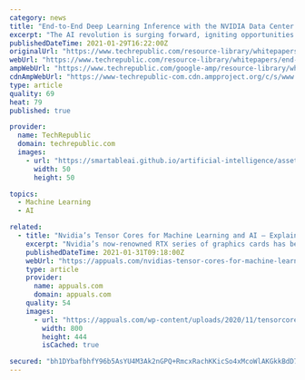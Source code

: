 ```yaml
---
category: news
title: "End-to-End Deep Learning Inference with the NVIDIA Data Center Platform"
excerpt: "The AI revolution is surging forward, igniting opportunities for businesses to reimagine how they solve customer challenges. It’s a"
publishedDateTime: 2021-01-29T16:22:00Z
originalUrl: "https://www.techrepublic.com/resource-library/whitepapers/end-to-end-deep-learning-inference-with-the-nvidia-data-center-platform/"
webUrl: "https://www.techrepublic.com/resource-library/whitepapers/end-to-end-deep-learning-inference-with-the-nvidia-data-center-platform/"
ampWebUrl: "https://www.techrepublic.com/google-amp/resource-library/whitepapers/end-to-end-deep-learning-inference-with-the-nvidia-data-center-platform/"
cdnAmpWebUrl: "https://www-techrepublic-com.cdn.ampproject.org/c/s/www.techrepublic.com/google-amp/resource-library/whitepapers/end-to-end-deep-learning-inference-with-the-nvidia-data-center-platform/"
type: article
quality: 69
heat: 79
published: true

provider:
  name: TechRepublic
  domain: techrepublic.com
  images:
    - url: "https://smartableai.github.io/artificial-intelligence/assets/images/organizations/techrepublic.com-50x50.jpg"
      width: 50
      height: 50

topics:
  - Machine Learning
  - AI

related:
  - title: "Nvidia’s Tensor Cores for Machine Learning and AI – Explained"
    excerpt: "Nvidia’s now-renowned RTX series of graphics cards has been hugely successful ever since their launch with the RTX 20 series. The introduction of the RTX"
    publishedDateTime: 2021-01-31T09:18:00Z
    webUrl: "https://appuals.com/nvidias-tensor-cores-for-machine-learning-and-ai-explained/"
    type: article
    provider:
      name: appuals.com
      domain: appuals.com
    quality: 54
    images:
      - url: "https://appuals.com/wp-content/uploads/2020/11/tensorcore.jpg"
        width: 800
        height: 444
        isCached: true

secured: "bh1DYbafbhfY96b5AsYU4M3Ak2nGPQ+RmcxRachKKicSo4xMcoWlAKGkkBdD7detHybB805+TTaCIHe6F7qEokV7ffkOw55lYSzS9UZbgE9SOw7tA+5YsZ5zOlKLtIfovLf4iNuog+WWXRNZDay1ZcWKMoxyMhjb2j/cnHwNrqGFegQD1UPCBVZwGYD/a3XZyI/FW+pKUdK82sfNYXpNTxUWx2x8TFhFaDROUMPjbKzB+OHsFPI2tgFqOMhA5ng9uz7rgFXngysoGY/xCkJ06DF+9cpZ0mxVr9Q0GObBrP6yg5+awelOnVTyqMCNOWdj3M3ShRaHR9G3TBglrDWBXIhYQYrVQzah2FXCiVh5cY0=;3zAxvfNMFRGYDJM8i27ViA=="
---
```


